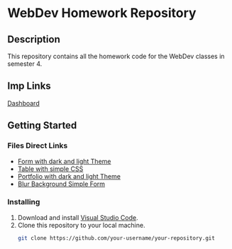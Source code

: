 # WebDev Homework Repository

## Description

This repository contains all the homework code for the WebDev classes in semester 4.

## Imp Links
[Dashboard](https://github.com/AryanSaharan01)

## Getting Started

### Files Direct Links

- [Form with dark and light Theme](18-01-2024_069_FORM.html)
- [Table with simple CSS](25-01-2024_069_TABLE.html)
- [Portfolio with dark and light Theme](20-01-2024_069_portfolio.html)
- [Blur Background Simple Form](blurFORM.html)

### Installing

1. Download and install [Visual Studio Code](https://code.visualstudio.com/).
2. Clone this repository to your local machine.
   ```bash
   git clone https://github.com/your-username/your-repository.git
